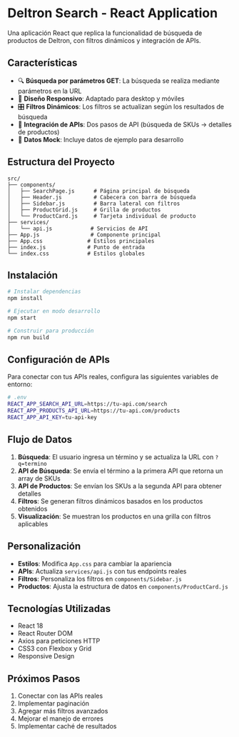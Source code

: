 # Deltron Search - React Application

Una aplicación React que replica la funcionalidad de búsqueda de productos de Deltron, con filtros dinámicos y integración de APIs.

## Características

- 🔍 **Búsqueda por parámetros GET**: La búsqueda se realiza mediante parámetros en la URL
- 📱 **Diseño Responsivo**: Adaptado para desktop y móviles
- 🎛️ **Filtros Dinámicos**: Los filtros se actualizan según los resultados de búsqueda
- 🔄 **Integración de APIs**: Dos pasos de API (búsqueda de SKUs → detalles de productos)
- 💾 **Datos Mock**: Incluye datos de ejemplo para desarrollo

## Estructura del Proyecto

```
src/
├── components/
│   ├── SearchPage.js      # Página principal de búsqueda
│   ├── Header.js          # Cabecera con barra de búsqueda
│   ├── Sidebar.js         # Barra lateral con filtros
│   ├── ProductGrid.js     # Grilla de productos
│   └── ProductCard.js     # Tarjeta individual de producto
├── services/
│   └── api.js            # Servicios de API
├── App.js                # Componente principal
├── App.css              # Estilos principales
├── index.js             # Punto de entrada
└── index.css            # Estilos globales
```

## Instalación

```bash
# Instalar dependencias
npm install

# Ejecutar en modo desarrollo
npm start

# Construir para producción
npm run build
```

## Configuración de APIs

Para conectar con tus APIs reales, configura las siguientes variables de entorno:

```bash
# .env
REACT_APP_SEARCH_API_URL=https://tu-api.com/search
REACT_APP_PRODUCTS_API_URL=https://tu-api.com/products
REACT_APP_API_KEY=tu-api-key
```

## Flujo de Datos

1. **Búsqueda**: El usuario ingresa un término y se actualiza la URL con `?q=termino`
2. **API de Búsqueda**: Se envía el término a la primera API que retorna un array de SKUs
3. **API de Productos**: Se envían los SKUs a la segunda API para obtener detalles
4. **Filtros**: Se generan filtros dinámicos basados en los productos obtenidos
5. **Visualización**: Se muestran los productos en una grilla con filtros aplicables

## Personalización

- **Estilos**: Modifica `App.css` para cambiar la apariencia
- **APIs**: Actualiza `services/api.js` con tus endpoints reales
- **Filtros**: Personaliza los filtros en `components/Sidebar.js`
- **Productos**: Ajusta la estructura de datos en `components/ProductCard.js`

## Tecnologías Utilizadas

- React 18
- React Router DOM
- Axios para peticiones HTTP
- CSS3 con Flexbox y Grid
- Responsive Design

## Próximos Pasos

1. Conectar con las APIs reales
2. Implementar paginación
3. Agregar más filtros avanzados
4. Mejorar el manejo de errores
5. Implementar caché de resultados
